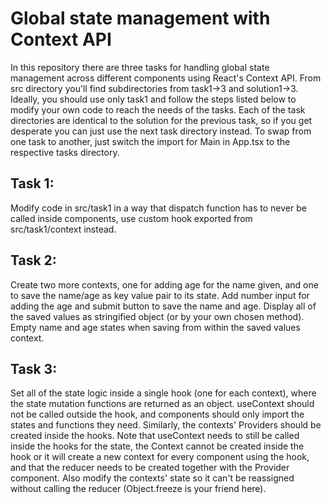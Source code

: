 # Global state management with Context API

In this repository there are three tasks for handling global state management across different components using React's Context API. From src directory you'll find subdirectories from task1->3 and solution1->3. Ideally, you should use only task1 and follow the steps listed below to modify your own code to reach the needs of the tasks. Each of the task directories are identical to the solution for the previous task, so if you get desperate you can just use the next task directory instead. To swap from one task to another, just switch the import for Main in App.tsx to the respective tasks directory.

## Task 1: 
Modify code in src/task1 in a way that dispatch function has to never be called inside components, use custom hook exported from src/task1/context instead.

## Task 2: 
Create two more contexts, one for adding age for the name given, and one to save the name/age as key value pair to its state. Add number input for adding the age and submit button to save the name and age. Display all of the saved values as stringified object (or by your own chosen method). Empty name and age states when saving from within the saved values context.

## Task 3: 
Set all of the state logic inside a single hook (one for each context), where the state mutation functions are returned as an object. useContext should not be called outside the hook, and components should only import the states and functions they need. Similarly, the contexts' Providers should be created inside the hooks. Note that useContext needs to still be called inside the hooks for the state, the Context cannot be created inside the hook or it will create a new context for every component using the hook, and that the reducer needs to be created together with the Provider component. Also modify the contexts' state so it can't be reassigned without calling the reducer (Object.freeze is your friend here).